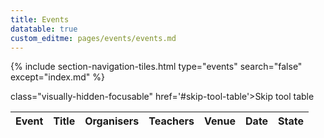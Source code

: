 ```yaml
---
title: Events
datatable: true
custom_editme: pages/events/events.md
---
```

{% include section-navigation-tiles.html type="events" search="false" except="index.md" %}


 class="visually-hidden-focusable" href='#skip-tool-table'>Skip tool table</a>
<div class="table-responsive mt-4 mb-5">
    <table class="tooltable table display">
        <thead>
            <tr class="text-nowrap">
                <th>Event
                    <a data-bs-toggle="tooltip" data-bs-original-title="This is a curated list which means that not all trainings that exist for a certain topic are listed here. This is mainly because we do not intend to be a registry. In most cases you will only find back the tools or resources that are mentioned in this page.">
                        <i class="fa-solid fa-info-circle"></i>
                    </a>
                </th>
                <th>Title</th>
                <th>Organisers</th>
                <th>Teachers</th>
                <th>Venue</th>
                <th>Date</th>
                <th>State</th>
            </tr>
        </thead>
        <tbody>
        </tbody>
    </table>
</div>
<div id="skip-tool-table"></div>